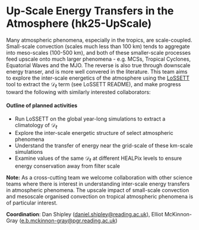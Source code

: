 # Up-Scale Energy Transfers in the Atmosphere (hk25-UpScale)

Many atmospheric phenomena, especially in the tropics, are scale-coupled. Small-scale convection (scales much less than 100 km) tends to aggregate into meso-scales (100-500 km), and both of these smaller-scale processes feed upscale onto much larger phenomena - e.g. MCSs, Tropical Cyclones, Equatorial Waves and the MJO. The reverse is also true through downscale energy transer, and is more well convered in the literature. This team aims to explore the inter-scale energetics of the atmosphere using the [LoSSETT](https://github.com/ElliotMG/LoSSETT) tool to extract the $\mathcal{D}_\ell$ term (see LoSSETT README), and make progress toward the following with similarly interested collaborators:

#### Outline of planned activities
* Run LoSSETT on the global year-long simulations to extract a climatology of $\mathcal{D}_\ell$
* Explore the inter-scale energetic structure of select atmospheric phenomena
* Understand the transfer of energy near the grid-scale of these km-scale simulations
* Examine values of the same $\mathcal{D}_\ell$ at different HEALPix levels to ensure energy conservation away from filter scale

**Note:** As a cross-cutting team we welcome collaboration with other science teams where there is interest in understanding inter-scale energy transfers in atmospheric phenomena. The upscale impact of small-scale convection and mesoscale organised convection on tropical atmospheric phenomena is of particular interest.

**Coordination**: Dan Shipley (daniel.shipley@reading.ac.uk), Elliot McKinnon-Gray (e.b.mckinnon-gray@pgr.reading.ac.uk)
